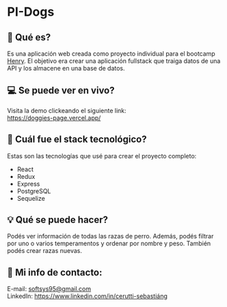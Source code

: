 # PI-Dogs
 
## 🤔 Qué es?
Es una aplicación web creada como proyecto individual para el bootcamp <a href="https://soyhenry.com/">Henry</a>. El objetivo era crear una aplicación fullstack que traiga datos de una API y los almacene en una base de datos.
 
## 💻 Se puede ver en vivo?
Visita la demo clickeando el siguiente link:\
https://doggies-page.vercel.app/
 
## 🧱 Cuál fue el stack tecnológico? 
Estas son las tecnologías que usé para crear el proyecto completo:
- React
- Redux
- Express
- PostgreSQL
- Sequelize
 
## 💡 Qué se puede hacer?
Podés ver información de todas las razas de perro. Además, podés filtrar por uno o varios temperamentos y ordenar por nombre y peso. También podés crear razas nuevas.
 
## 💬 Mi info de contacto:
E-mail: softsys95@gmail.com\
LinkedIn: https://www.linkedin.com/in/cerutti-sebastiáng
